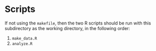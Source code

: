 # Scripts

If not using the `makefile`, then the two R scripts should be run with this
subdirectory as the working directory, in the following order:

1. `make_data.R`
1. `analyze.R`


